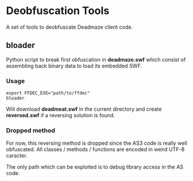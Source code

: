 # Deobfuscation Tools

A set of tools to deobfuscate Deadmaze client code.

## bloader

Python script to break first obfuscation in **deadmaze.swf** which consist
of assembling back binary data to load its embedded SWF.

### Usage

```
export FFDEC_EXE="path/to/ffdec"
bloader
```

Will download **deadmeat.swf** in the current directory and create **reversed.swf**
if a reversing solution is found.

### Dropped method

For now, this reversing method is dropped since the AS3 code is
really well obfuscated. All classes / methods / functions are encoded in
weird UTF-8 caracter.

The only path which can be exploited is to debug library access in the AS code.
